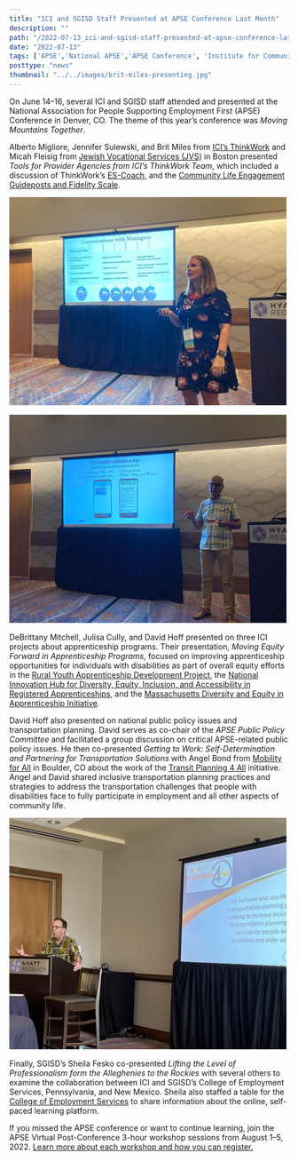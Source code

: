 ```yaml
---
title: "ICI and SGISD Staff Presented at APSE Conference Last Month"
description: ""
path: "/2022-07-13_ici-and-sgisd-staff-presented-at-apse-conference-last-month.md"
date: "2022-07-13"
tags: ['APSE','National APSE','APSE Conference', 'Institute for Community Inclusion']
posttype: "news"
thumbnail: "../../images/brit-miles-presenting.jpg"
---
```




On June 14–16, several ICI and SGISD staff attended and presented at the National Association for People Supporting Employment First (APSE) Conference in Denver, CO. The theme of this year’s conference was _Moving Mountains Together_.

Alberto Migliore, Jennifer Sulewski, and Brit Miles from [ICI’s ThinkWork](https://www.thinkwork.org/authors/ici) and Micah Fleisig from [Jewish Vocational Services (JVS)](https://www.jvs-boston.org/) in Boston presented _Tools for Provider Agencies from ICI’s ThinkWork Team_, which included a discussion of ThinkWork’s [ES-Coach](https://www.thinkwork.org/check-out-es-coach), and the [Community Life Engagement Guideposts and Fidelity Scale](https://www.communityinclusion.org/projects/cle/).

![Brit Miles presenting in front a screen with slides](../../images/brit-miles-presenting.jpg "Brit Miles presenting.")



![Alberto Migliore presenting.](../../images/alberto-migliore-presenting.jpg "Alberto Migliore presenting.")


DeBrittany Mitchell, Julisa Cully, and David Hoff presented on three ICI projects about apprenticeship programs. Their presentation, _Moving Equity Forward in Apprenticeship Programs_, focused on improving apprenticeship opportunities for individuals with disabilities as part of overall equity efforts in the [Rural Youth Apprenticeship Development Project](https://www.explorevr.org/content/research-projects-explorevr), the [National Innovation Hub for Diversity, Equity, Inclusion, and Accessibility in Registered Apprenticeships](https://www.jff.org/what-we-do/impact-stories/center-for-apprenticeship-and-work-based-learning/diversity-equity-and-inclusion-apprenticeship-wbl/), and the [Massachusetts Diversity and Equity in Apprenticeship Initiative](https://www.communityinclusion.org/news/2021-07_20_awards-to-expand-inclusive-apprenticeship-opportunities/).

David Hoff also presented on national public policy issues and transportation planning. David serves as co-chair of the _APSE Public Policy Committee_ and facilitated a group discussion on critical APSE-related public policy issues. He then co-presented _Getting to Work: Self-Determination and Partnering for Transportation Solutions_ with Angel Bond from [Mobility for All](https://www.bouldercounty.org/transportation/multimodal/mobilityforall/#:~:text=The%20goal%20of%20the%20Mobility,%2C%20economic%2C%20and%20health%20need.) in Boulder, CO about the work of the [Transit Planning 4 All](https://transitplanning4all.org/) initiative. Angel and David shared inclusive transportation planning practices and strategies to address the transportation challenges that people with disabilities face to fully participate in employment and all other aspects of community life.

![David Hoff presenting at a podium with a screen displaying slides.](../../images/david-hoff-presenting.jpg "David Hoff presenting.")



Finally, SGISD’s Sheila Fesko co-presented _Lifting the Level of Professionalism form the Alleghenies to the Rockies_ with several others to examine the collaboration between ICI and SGISD’s College of Employment Services, Pennsylvania, and New Mexico. Sheila also staffed a table for the [College of Employment Services](https://directcourseonline.com/employment-services/) to share information about the online, self-paced learning platform.

If you missed the APSE conference or want to continue learning, join the APSE Virtual Post-Conference 3-hour workshop sessions from August 1–5, 2022. [Learn more about each workshop and how you can register.](https://apse.org/events-learning/2022-conference/)